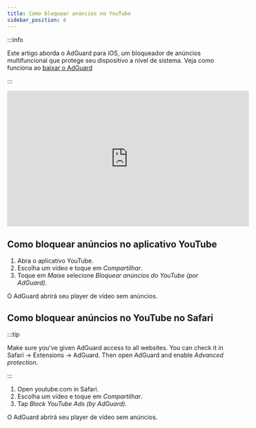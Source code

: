 ```yaml
---
title: Como bloquear anúncios no YouTube
sidebar_position: 4
---
```


:::info

Este artigo aborda o AdGuard para iOS, um bloqueador de anúncios multifuncional que protege seu dispositivo a nível de sistema. Veja como funciona ao [baixar o AdGuard](https://agrd.io/download-kb-adblock)

:::  

<iframe width="560" height="315" class="youtube-video" src="https://www.youtube-nocookie.com/embed/YW9Ojcm1Gkg" title="Player de vídeo do YouTube" frameborder="0" allow="accelerometer; autoplay; clipboard-write; encrypted-media; gyroscope; picture-in-picture" allowfullscreen></iframe>

## Como bloquear anúncios no aplicativo YouTube

1. Abra o aplicativo YouTube.
1. Escolha um vídeo e toque em *Compartilhar*.
1. Toque em *Mais*e selecione *Bloquear anúncios do YouTube (por AdGuard)*.

O AdGuard abrirá seu player de vídeo sem anúncios.

## Como bloquear anúncios no YouTube no Safari

:::tip

Make sure you've given AdGuard access to all websites. You can check it in Safari → Extensions → AdGuard. Then open AdGuard and enable *Advanced protection*.

:::

1. Open youtube.com in Safari.
1. Escolha um vídeo e toque em *Compartilhar*.
1. Tap *Block YouTube Ads (by AdGuard)*.

O AdGuard abrirá seu player de vídeo sem anúncios.
